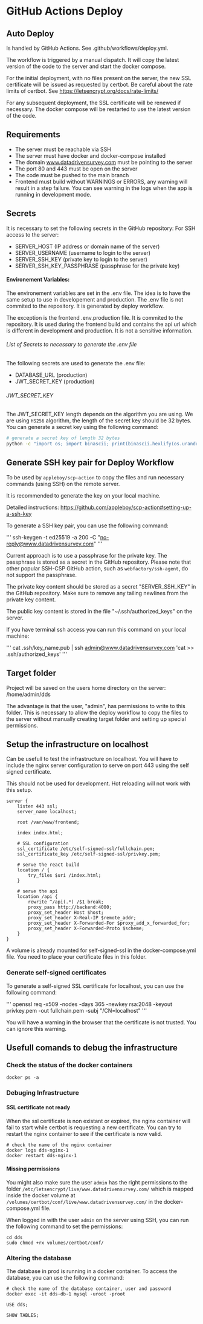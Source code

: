 # GitHub Actions Deploy

## Auto Deploy

Is handled by GitHub Actions. See .github/workflows/deploy.yml. 

The workflow is triggered by a manual dispatch. It will copy the latest version of the code to the server and start the docker compose.

For the initial deployment, with no files present on the server, the new SSL certificate will be issued as requested by certbot. Be careful about the rate limits of certbot. See https://letsencrypt.org/docs/rate-limits/

For any subsequent deployment, the SSL certificate will be renewed if necessary. The docker compose will be restarted to use the latest version of the code.

## Requirements
- The server must be reachable via SSH
- The server must have docker and docker-compose installed
- The domain www.datadrivensurvey.com must be pointing to the server
- The port 80 and 443 must be open on the server
- The code must be pushed to the main branch
- Frontend must build without WARNINGS or ERRORS, any warning will result in a step failure. You can see warning in the logs when the app is running in development mode. 


## Secrets

It is necessary to set the following secrets in the GitHub repository:
For SSH access to the server:
- SERVER_HOST (IP address or domain name of the server)
- SERVER_USERNAME (username to login to the server)
- SERVER_SSH_KEY (private key to login to the server)
- SERVER_SSH_KEY_PASSPHRASE (passphrase for the private key)

#### Environement Variables:

The environement variables are set in the .env file. The idea is to have the same setup to use in developement and production. The .env file is not commited to the repository. It is generated by deploy workflow.

The exception is the frontend .env.production file. It is commited to the repository. It is used during the frontend build and contains the api url which is different in development and production. It is not a sensitive information.

###### List of Secrets to necessary to generate the .env file
 The following secrets are used to generate the .env file:
- DATABASE_URL (production)
- JWT_SECRET_KEY (production)

###### JWT_SECRET_KEY

The JWT_SECRET_KEY length depends on the algorithm you are using. We are using `HS256` algorithm, the length of the secret key should be 32 bytes. You can generate a secret key using the following command:

```bash
# generate a secret key of length 32 bytes
python -c "import os; import binascii; print(binascii.hexlify(os.urandom(32)))"
```

## Generate SSH key pair for Deploy Workflow

To be used by `appleboy/scp-action` to copy the files and run necessary commands (using SSH) on the remote server.

It is recommended to generate the key on your local machine.

Detailed instructions: https://github.com/appleboy/scp-action#setting-up-a-ssh-key

To generate a SSH key pair, you can use the following command:

'''
ssh-keygen -t ed25519 -a 200 -C "no-reply@www.datadrivensurvey.com"
'''

Current approach is to use a passphrase for the private key. The passphrase is stored as a secret in the GitHub repository. Please note that other popular SSH-CSP GitHub action, such as `webfactory/ssh-agent`, do not support the passphrase.

The private key content should be stored as a secret "SERVER_SSH_KEY" in the GitHub repository. Make sure to remove any tailing newlines from the private key content.  

The public key content is stored in the file "~/.ssh/authorized_keys" on the server. 

If you have terminal ssh access you can run this command on your local machine: 
    
'''
cat .ssh/key_name.pub | ssh admin@www.datadrivensurvey.com 'cat >> .ssh/authorized_keys'
'''

## Target folder

Project will be saved on the users home directory on the server: /home/admin/dds

The advantage is that the user, "admin", has permissions to write to this folder. This is necessary to allow the deploy workflow to copy the files to the server without manually creating target folder and setting up special permissions.

## Setup the infrastructure on localhost

Can be usefull to test the infrastructure on localhost. You will have to include the nginx server configuration to serve on port 443 using the self signed certificate.

This should not be used for development. Hot reloading will not work with this setup.

```
server {
    listen 443 ssl;
    server_name localhost;

    root /var/www/frontend;

    index index.html;

    # SSL configuration
    ssl_certificate /etc/self-signed-ssl/fullchain.pem;
    ssl_certificate_key /etc/self-signed-ssl/privkey.pem;
    
    # serve the react build
    location / {
        try_files $uri /index.html;
    }

    # serve the api
    location /api {
        rewrite ^/api(.*) /$1 break;
        proxy_pass http://backend:4000;
        proxy_set_header Host $host;
        proxy_set_header X-Real-IP $remote_addr;
        proxy_set_header X-Forwarded-For $proxy_add_x_forwarded_for;
        proxy_set_header X-Forwarded-Proto $scheme;
    }
}
```

A volume is already mounted for self-signed-ssl in the docker-compose.yml file. You need to place your certificate files in this folder.

### Generate self-signed certificates

To generate a self-signed SSL certificate for localhost, you can use the following command:
    
'''
openssl req -x509 -nodes -days 365 -newkey rsa:2048 -keyout privkey.pem -out fullchain.pem  -subj "/CN=localhost"
'''

You will have a warning in the browser that the certificate is not trusted. You can ignore this warning.

## Usefull comands to debug the infrastructure

### Check the status of the docker containers

```
docker ps -a
```

### Debuging Infrastructure

#### SSL certificate not ready
When the ssl certificate is non existant or expired, the nginx container will fail to start while certbot is requesting a new certificate. You can try to restart the nginx container to see if the certificate is now valid.

```
# check the name of the nginx container
docker logs dds-nginx-1
docker restart dds-nginx-1
```

#### Missing permissions
You might also make sure the user `admin` has the right permissions to the folder `/etc/letsencrypt/live/www.datadrivensurvey.com/` which is mapped inside the docker volume at `/volumes/certbot/conf/live/www.datadrivensurvey.com/` in the docker-compose.yml file.

When logged in with the user `admin` on the server using SSH, you can run the following command to set the permissions:

```
cd dds
sudo chmod +rx volumes/certbot/conf/
```

### Altering the database
The database in prod is running in a docker container. To access the database, you can use the following command:

```
# check the name of the database container, user and password
docker exec -it dds-db-1 mysql -uroot -proot

USE dds;

SHOW TABLES;
```
